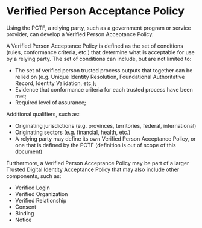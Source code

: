 # Verified Person Acceptance Policy

Using the PCTF, a relying party, such as a government program or service provider, can develop a Verified Person Acceptance Policy. 

A Verified Person Acceptance Policy is defined as the set of conditions (rules, conformance criteria, etc.) that determine what is acceptable for use by a relying party. The set of conditions can include, but are not limited to:

* The set of verified person trusted process outputs that together can be relied on (e.g. Unique Identity Resolution,  Foundational Authoritative Record, Identity Validation, etc,);
* Evidence that conformance criteria for each trusted process have been met;
* Required level of assurance;

Additional qualifiers, such as:
* Originating jurisdictions (e.g. provinces, territories, federal, international)
* Originating sectors (e.g. financial, health, etc.)
* A relying party may define its own Verified Person Acceptance Policy, or one that is defined by the PCTF (definition is out of scope of this document)

Furthermore, a Verified Person Acceptance Policy may be part of a larger Trusted Digital Identity Acceptance Policy that may also include other components, such as:
* Verified Login
* Verified Organization
* Verified Relationship
* Consent
* Binding
* Notice
